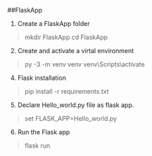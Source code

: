 ##FlaskApp

1. Create a FlaskApp folder
	
> mkdir FlaskApp
> cd FlaskApp

2. Create and activate a virtal environment
	
> py -3 -m venv venv
> venv\Scripts\activate
  
4. Flask installation

> pip install -r requirements.txt

5. Declare Hello_world.py file as flask app.

> set FLASK_APP=Hello_world.py

6. Run the Flask app

> flask run

